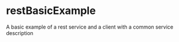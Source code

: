 # restBasicExample
A basic example of a rest service and a client with a common service description
